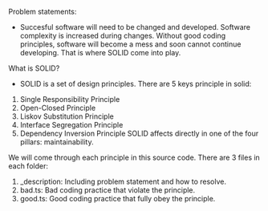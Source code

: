 Problem statements:
- Succesful software will need to be changed and developed. Software complexity is increased during changes. Without good coding principles, software will become a mess and soon cannot continue developing. That is where SOLID come into play.

What is SOLID?
- SOLID is a set of design principles. There are 5 keys principle in solid:
1. Single Responsibility Principle
2. Open-Closed Principle
3. Liskov Substitution Principle
4. Interface Segregation Principle
5. Dependency Inversion Principle
SOLID affects directly in one of the four pillars: maintainability.

We will come through each principle in this source code.
There are 3 files in each folder:
1. _description: Including problem statement and how to resolve.
2. bad.ts: Bad coding practice that violate the principle.
3. good.ts: Good coding practice that fully obey the principle.